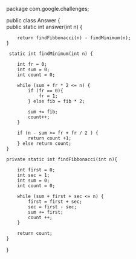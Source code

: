 package com.google.challenges; 

public class Answer {   
    public static int answer(int n) { 
        
        return findFibbonacci(n) - findMinimum(n);
    }

     static int findMinimum(int n) {
         
        int fr = 0;
        int sum = 0;
        int count = 0;
        
        while (sum + fr * 2 <= n) {
            if (fr == 0){
                fr = 1;
            } else fib = fib * 2;
            
            sum += fib;
            count++;
        }
        
        if (n - sum >= fr + fr / 2 ) {
            return count +1;
        } else return count;
    }

    private static int findFibbonacci(int n){

        int first = 0;
        int sec = 1;
        int sum = 0;
        int count = 0;

        while (sum + first + sec <= n) {
            first = first + sec;
            sec = first - sec;
            sum += first;
            count ++;
        }

        return count;
    }
    
}